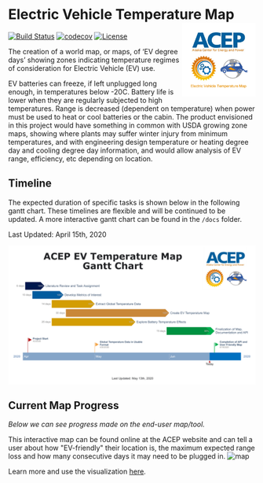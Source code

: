 # Electric Vehicle Temperature Map <img align="right" src="Images/EVTM_LOGO.png" width="150">
[![Build Status](https://travis-ci.com/ACE-P/ev_temp_map.svg?branch=master)](https://travis-ci.com/ACE-P/ev_temp_map)
[![codecov](https://codecov.io/gh/ACE-P/ev_temp_map/branch/master/graph/badge.svg)](https://codecov.io/gh/ACE-P/ev_temp_map)
[![License](https://img.shields.io/github/license/ACE-P/ev_temp_map)](https://github.com/ACE-P/ev_temp_map/blob/master/LICENSE)


The creation of a world map, or maps, of ‘EV degree days’ showing zones indicating temperature regimes of consideration for Electric Vehicle (EV) use.

EV batteries can freeze, if left unplugged long enough, in temperatures below -20C. Battery life is lower when they are regularly subjected to high temperatures.  Range is decreased (dependent on temperature) when power must be used to heat or cool batteries or the cabin.  The product envisioned in this project would have something in common with USDA growing zone maps, showing where plants may suffer winter injury from minimum temperatures, and with engineering design temperature or heating degree day and cooling degree day information, and would allow analysis of EV range, efficiency, etc depending on location.

## Timeline

The expected duration of specific tasks is shown below in the following gantt chart. These timelines are flexible and will be continued to be updated. A more interactive gantt chart can be found in the `/docs` folder.

Last Updated: April 15th, 2020

<img align="center" src="Images/gantt_chart_170620.png">


## Current Map Progress

*Below we can see progress made on the end-user map/tool.*

This interactive map can be found online at the ACEP website and can tell a user about how "EV-friendly" their location is, the maximum expected range loss and how many consecutive days it may need to be plugged in.
![map](https://github.com/ACE-P/ev_temp_map/blob/master/Images/readme-sample.gif)

Learn more and use the visualization [here](https://ace-p.github.io/map/index.html).

            
